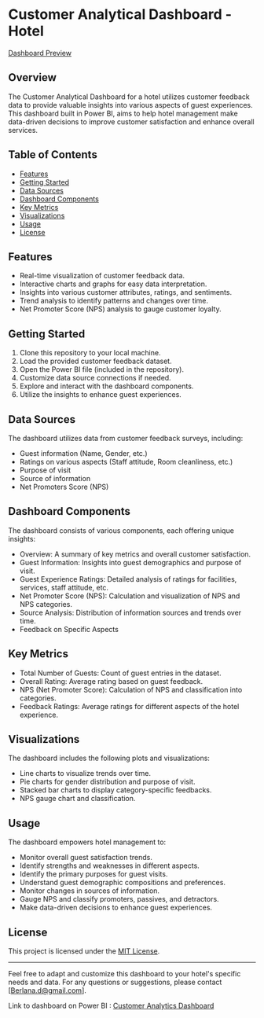 # Customer Analytical Dashboard - Hotel

[Dashboard Preview](https://acrobat.adobe.com/link/review?uri=urn:aaid:scds:US:b9c2afa5-f43b-380e-b990-668730fb22c4)

## Overview

The Customer Analytical Dashboard for a hotel utilizes customer feedback data to provide valuable insights into various aspects of guest experiences. This dashboard built in Power BI, aims to help hotel management make data-driven decisions to improve customer satisfaction and enhance overall services.

## Table of Contents

- [Features](#features)
- [Getting Started](#getting-started)
- [Data Sources](#data-sources)
- [Dashboard Components](#dashboard-components)
- [Key Metrics](#key-metrics)
- [Visualizations](#visualizations)
- [Usage](#usage)
- [License](#license)

## Features

- Real-time visualization of customer feedback data.
- Interactive charts and graphs for easy data interpretation.
- Insights into various customer attributes, ratings, and sentiments.
- Trend analysis to identify patterns and changes over time.
- Net Promoter Score (NPS) analysis to gauge customer loyalty.

## Getting Started

1. Clone this repository to your local machine.
2. Load the provided customer feedback dataset.
3. Open the Power BI file (included in the repository).
4. Customize data source connections if needed.
5. Explore and interact with the dashboard components.
6. Utilize the insights to enhance guest experiences.

## Data Sources

The dashboard utilizes data from customer feedback surveys, including:

- Guest information (Name, Gender, etc.)
- Ratings on various aspects (Staff attitude, Room cleanliness, etc.)
- Purpose of visit
- Source of information
- Net Promoters Score (NPS)

## Dashboard Components

The dashboard consists of various components, each offering unique insights:

- Overview: A summary of key metrics and overall customer satisfaction. 
- Guest Information: Insights into guest demographics and purpose of visit.
- Guest Experience Ratings: Detailed analysis of ratings for facilities, services, staff attitude, etc.
- Net Promoter Score (NPS): Calculation and visualization of NPS and NPS categories.
- Source Analysis: Distribution of information sources and trends over time.
- Feedback on Specific Aspects

## Key Metrics

- Total Number of Guests: Count of guest entries in the dataset.
- Overall Rating: Average rating based on guest feedback.
- NPS (Net Promoter Score): Calculation of NPS and classification into categories.
- Feedback Ratings: Average ratings for different aspects of the hotel experience.

## Visualizations

The dashboard includes the following plots and visualizations:

- Line charts to visualize trends over time.
- Pie charts for gender distribution and purpose of visit.
- Stacked bar charts to display category-specific feedbacks.
- NPS gauge chart and classification.

## Usage

The dashboard empowers hotel management to:

- Monitor overall guest satisfaction trends.
- Identify strengths and weaknesses in different aspects.
- Identify the primary purposes for guest visits.
- Understand guest demographic compositions and preferences.
- Monitor changes in sources of information.
- Gauge NPS and classify promoters, passives, and detractors.
- Make data-driven decisions to enhance guest experiences.

## License

This project is licensed under the [MIT License](LICENSE).

---

Feel free to adapt and customize this dashboard to your hotel's specific needs and data. For any questions or suggestions, please contact [Berlana.d@gmail.com].

Link to dashboard on Power BI : [Customer Analytics Dashboard](https://app.powerbi.com/links/GonAMl4uzC?ctid=921faa85-54d6-4538-bfb0-feb9933fa0bb&pbi_source=linkShare)

